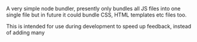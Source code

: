 A very simple node bundler, presently only bundles all JS files into one single
file but in future it could bundle CSS, HTML templates etc files too.

This is intended for use during development to speed up feedback, instead of
adding many <script> tags just add one <script src="bundle.js"> and off you go.

Everytime you reload all your newest classes and code changes are immediately
available for you to in the browser. No build step.

Usage ::

var BundlerFactory = require('node-bundler');

var bundler = BundlerFactory.createBundler();

bundler.startBundlerServer();